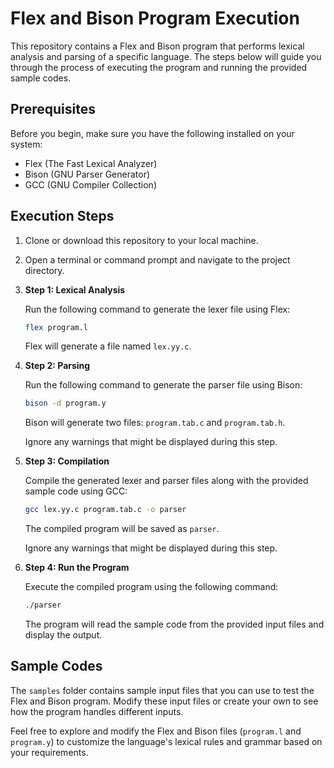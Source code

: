 # Flex and Bison Program Execution

This repository contains a Flex and Bison program that performs lexical analysis and parsing of a specific language. The steps below will guide you through the process of executing the program and running the provided sample codes.

## Prerequisites

Before you begin, make sure you have the following installed on your system:

- Flex (The Fast Lexical Analyzer)
- Bison (GNU Parser Generator)
- GCC (GNU Compiler Collection)

## Execution Steps

1. Clone or download this repository to your local machine.

2. Open a terminal or command prompt and navigate to the project directory.

3. **Step 1: Lexical Analysis**

   Run the following command to generate the lexer file using Flex:

   ```bash
   flex program.l
   ```

   Flex will generate a file named `lex.yy.c`.

4. **Step 2: Parsing**

   Run the following command to generate the parser file using Bison:

   ```bash
   bison -d program.y
   ```

   Bison will generate two files: `program.tab.c` and `program.tab.h`.

   Ignore any warnings that might be displayed during this step.

5. **Step 3: Compilation**

   Compile the generated lexer and parser files along with the provided sample code using GCC:

   ```bash
   gcc lex.yy.c program.tab.c -o parser
   ```

   The compiled program will be saved as `parser`.

   Ignore any warnings that might be displayed during this step.

6. **Step 4: Run the Program**

   Execute the compiled program using the following command:

   ```bash
   ./parser
   ```

   The program will read the sample code from the provided input files and display the output.

## Sample Codes

The `samples` folder contains sample input files that you can use to test the Flex and Bison program. Modify these input files or create your own to see how the program handles different inputs.

Feel free to explore and modify the Flex and Bison files (`program.l` and `program.y`) to customize the language's lexical rules and grammar based on your requirements.
